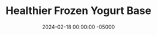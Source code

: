 ---
layout: post
title:  "Healthier Frozen Yogurt Base"
date:   2024-02-18 00:00:00 -05000
categories: 
- Recipes
- Healthier Dessert
permalink: /recipes/frozen-yogurt
image: /assets/Food/Healthier Dessert/Frozen Yogurt/froyo-cover.jpg
ing: froyo-ing
facts: froyo-facts
Prep: 10
Rest: 165
Cook: 
Source1: https://healthyrecipesblogs.com/frozen-yogurt-recipe/#recipe
Source2: 
Description: This frozen yogurt base can be easily customized into chocolate, fruity, vanilla, mint, or almond flavors. It's higher in protein, sugar free (with monk fruit, or refined sugar free with honey), filling, and a perfect dessert to end off your night. They can be made individually in air tight containers, or in 1 big pan to scoop out of.
Instructions: 
- This can either be made with full fat greek yogurt, or nonfat greek yogurt plus olive oil (1 tbsp, 15g).  For a sweetener, you have the choice of either liquid stevia/monk fruit (1 tsp, 5g), or honey/maple syrup (1/4 cup, 80g).  Here, I'll use the fat free yogurt with EVOO, and liquid stevia<br><br>

- Combine all ingredients together in a food processor, and blend to fully incorporate and whip air into the mixture. Scrape down the sides, and process until light and fluffy<br><br>

- Using a spatula, transfer the mixture to a square pan, and even out. Cover with plastic wrap, and freeze for 45 minutes. You can also use an airtight container for single serving portions<br><br>

- Remove from the freezer, and churn with your spatula. Smooth out again, cover, and freeze for another 2 hours, repeating this every 30 minutes.<br><br>

- These are 2 batches after the 2 hours. Both are made with whole milk Greek yogurt, with the one on the left being sweetened with monk fruit, and the right one being sweetened with honey. The water in the honey makes it a bit creamier, and it's sugar lowers the freezing point, so keep that in mind<br><br>
- <center><img src="/assets/Food/Healthier Dessert/Frozen Yogurt/froyo-4.jpg" alt="" class="instruction-image"></center><br>

- When frozen, you can serve immediately as soft serve (in chilled bowls), or freeze for another 1-2 to scoop as harder ice cream texture.  If frozen overnight, let it soften on the counter for 30 minutes before serving
---